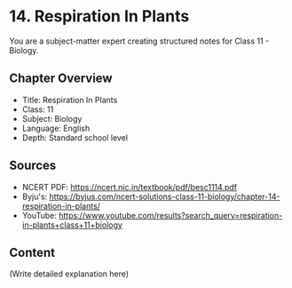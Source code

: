 # 14. Respiration In Plants

You are a subject-matter expert creating structured notes for Class 11 - Biology.

## Chapter Overview
- Title: Respiration In Plants
- Class: 11
- Subject: Biology
- Language: English
- Depth: Standard school level

## Sources
- NCERT PDF: https://ncert.nic.in/textbook/pdf/besc1114.pdf
- Byju's: https://byjus.com/ncert-solutions-class-11-biology/chapter-14-respiration-in-plants/
- YouTube: https://www.youtube.com/results?search_query=respiration-in-plants+class+11+biology

## Content
(Write detailed explanation here)
